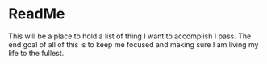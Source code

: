 # ReadMe

This will be a place to hold a list of thing I want to accomplish I pass. The end goal of all of this is to keep me focused and making sure I am living my life to the fullest.

